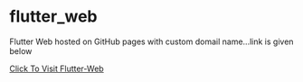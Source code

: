 # flutter_web

Flutter Web hosted on GitHub pages with custom domail name...link is given below

[Click To Visit Flutter-Web](https://deepparekh29.github.io/flutter_web/#/)
